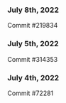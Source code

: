 ### July 8th, 2022

Commit #219834

### July 5th, 2022

Commit #314353


### July 4th, 2022

Commit #72281
